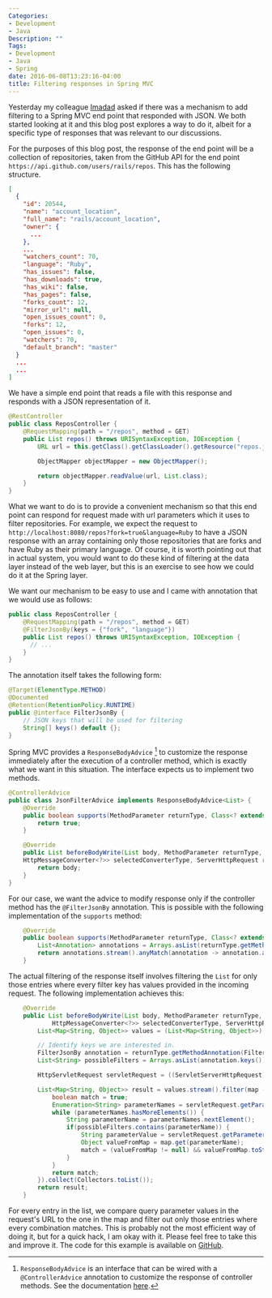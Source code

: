 ```yaml
---
Categories:
- Development
- Java
Description: ""
Tags:
- Development
- Java
- Spring
date: 2016-06-08T13:23:16-04:00
title: Filtering responses in Spring MVC
---
```


Yesterday my colleague [Imadad](https://twitter.com/imdhmd) asked if there was a mechanism to add filtering to a Spring MVC end point that responded with JSON. We both started looking at it and this blog post explores a way to do it, albeit for a specific type of responses that was relevant to our discussions.

<!--more-->
For the purposes of this blog post, the response of the end point will be a collection of repositories, taken from the GitHub API for the end point `https://api.github.com/users/rails/repos`. This has the following structure.

```json
[
  {
    "id": 20544,
    "name": "account_location",
    "full_name": "rails/account_location",
    "owner": {
      ...
    },
    ...
    "watchers_count": 70,
    "language": "Ruby",
    "has_issues": false,
    "has_downloads": true,
    "has_wiki": false,
    "has_pages": false,
    "forks_count": 12,
    "mirror_url": null,
    "open_issues_count": 0,
    "forks": 12,
    "open_issues": 0,
    "watchers": 70,
    "default_branch": "master"
  }
  ...
  ...
]
```

We have a simple end point that reads a file with this response and responds with a JSON representation of it.

```java
@RestController
public class ReposController {
    @RequestMapping(path = "/repos", method = GET)
    public List repos() throws URISyntaxException, IOException {
        URL url = this.getClass().getClassLoader().getResource("repos.json").toURI().toURL();

        ObjectMapper objectMapper = new ObjectMapper();

        return objectMapper.readValue(url, List.class);
    }
}
```

What we want to do is to provide a convenient mechanism so that this end point can respond for request made with url parameters which it uses to filter repositories. For example, we expect the request to `http://localhost:8080/repos?fork=true&language=Ruby` to have a JSON response with an array containing only those repositories that are forks and have Ruby as their primary language. Of course, it is worth pointing out that in actual system, you would want to do these kind of filtering at the data layer instead of the web layer, but this is an exercise to see how we could do it at the Spring layer.

We want our mechanism to be easy to use and I came with annotation that we would use as follows:

```java
public class ReposController {
    @RequestMapping(path = "/repos", method = GET)
    @FilterJsonBy(keys = {"fork", "language"})
    public List repos() throws URISyntaxException, IOException {
      // ...
    }
}
```

The annotation itself takes the following form:

```java
@Target(ElementType.METHOD)
@Documented
@Retention(RetentionPolicy.RUNTIME)
public @interface FilterJsonBy {
    // JSON keys that will be used for filtering
    String[] keys() default {};
}
```

Spring MVC provides a `ResponseBodyAdvice` [^1] to customize the response immediately after the execution of a controller method, which is exactly what we want in this situation. The interface expects us to implement two methods.

```java
@ControllerAdvice
public class JsonFilterAdvice implements ResponseBodyAdvice<List> {
    @Override
    public boolean supports(MethodParameter returnType, Class<? extends HttpMessageConverter<?>> converterType) {
        return true;
    }

    @Override
    public List beforeBodyWrite(List body, MethodParameter returnType, MediaType selectedContentType, Class<? extends
    HttpMessageConverter<?>> selectedConverterType, ServerHttpRequest request, ServerHttpResponse response) {
        return body;
    }
}

```

For our case, we want the advice to modify response only if the controller method has the `@FilterJsonBy` annotation. This is possible with the following implementation of the `supports` method:

```java
    @Override
    public boolean supports(MethodParameter returnType, Class<? extends HttpMessageConverter<?>> converterType) {
        List<Annotation> annotations = Arrays.asList(returnType.getMethodAnnotations());
        return annotations.stream().anyMatch(annotation -> annotation.annotationType().equals(FilterJsonBy.class));
    }
```

The actual filtering of the response itself involves filtering the `List` for only those entries where every filter key has values provided in the incoming request. The following implementation achieves this:

```java
    @Override
    public List beforeBodyWrite(List body, MethodParameter returnType, MediaType selectedContentType, Class<? extends
            HttpMessageConverter<?>> selectedConverterType, ServerHttpRequest request, ServerHttpResponse response) {
        List<Map<String, Object>> values = (List<Map<String, Object>>) body;

        // Identify keys we are interested in.
        FilterJsonBy annotation = returnType.getMethodAnnotation(FilterJsonBy.class);
        List<String> possibleFilters = Arrays.asList(annotation.keys());

        HttpServletRequest servletRequest = ((ServletServerHttpRequest) request).getServletRequest();

        List<Map<String, Object>> result = values.stream().filter(map -> {
            boolean match = true;
            Enumeration<String> parameterNames = servletRequest.getParameterNames();
            while (parameterNames.hasMoreElements()) {
                String parameterName = parameterNames.nextElement();
                if(possibleFilters.contains(parameterName)) {
                    String parameterValue = servletRequest.getParameter(parameterName);
                    Object valueFromMap = map.get(parameterName);
                    match = (valueFromMap != null) && valueFromMap.toString().equals(parameterValue.toString());
                }
            }
            return match;
        }).collect(Collectors.toList());
        return result;
    }
```
For every entry in the list, we compare query parameter values in the request's URL to the one in the map and filter out only those entries where every combination matches. This is probably not the most efficient way of doing it, but for a quick hack, I am okay with it. Please feel free to take this and improve it. The code for this example is available on [GitHub](https://github.com/sdqali/spring-json-filter).

[^1]: `ResponseBodyAdvice` is an interface that can be wired with a `@ControllerAdvice` annotation to customize the response of controller methods. See the documentation [here](http://docs.spring.io/spring/docs/current/javadoc-api/org/springframework/web/servlet/mvc/method/annotation/ResponseBodyAdvice.html).
